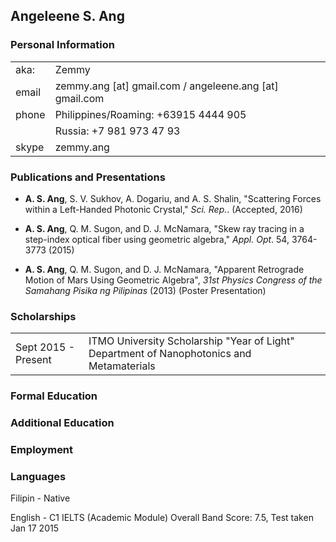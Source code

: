 ## Angeleene S. Ang

### Personal Information

|       |                                                         |
|-------|---------------------------------------------------------|
|  aka: | Zemmy                                                   |
| email | zemmy.ang [at] gmail.com / angeleene.ang [at] gmail.com |
| phone | Philippines/Roaming: +63915 4444 905                    |
|       | Russia: +7 981 973 47 93                                |
| skype | zemmy.ang                                               |

### Publications and Presentations

* **A. S. Ang**, S. V. Sukhov, A. Dogariu, and A. S. Shalin, "Scattering Forces within a Left-Handed Photonic Crystal," *Sci. Rep.*. (Accepted, 2016)

* **A. S. Ang**, Q. M. Sugon, and D. J. McNamara, "Skew ray tracing in a step-index optical fiber using geometric algebra," *Appl. Opt*. 54, 3764-3773 (2015)

* **A. S. Ang**, Q. M. Sugon, and D. J. McNamara, "Apparent Retrograde Motion of Mars Using Geometric Algebra", *31st Physics Congress of the Samahang Pisika ng Pilipinas* (2013) (Poster Presentation)

### Scholarships

|                     |                                                                                           |
|---------------------|-------------------------------------------------------------------------------------------|
| Sept 2015 - Present | ITMO University Scholarship "Year of Light" Department of Nanophotonics and Metamaterials |

### Formal Education

### Additional Education

### Employment

### Languages

Filipin - Native

English - C1
IELTS (Academic Module) Overall Band Score: 7.5, Test taken Jan 17 2015
